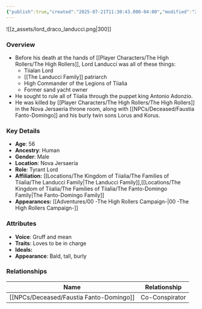 ```yaml
---
{"publish":true,"created":"2025-07-21T11:30:43.000-04:00","modified":"2025-08-14T14:48:56.000-04:00","published":"2025-08-14T14:48:56.000-04:00","cssclasses":"","Age":"56","Ancestry":["Human"],"Gender":"Male","Location":["Nova Jersaeria"],"Role":["Tyrant Lord"],"Affiliation":["[[Locations/The Kingdom of Tiialia/The Families of Tiialia/The Landucci Family]]","[[The Fanto-Domingo Family]]"],"Appearances":["[[00 -The High Rollers Campaign-]]"]}
---
```


![[z_assets/lord_draco_landucci.png|300]]

### Overview
- Before his death at the hands of [[Player Characters/The High Rollers/The High Rollers]], Lord Landucci was all of these things:
	- Tiialan Lord
	- [[The Landucci Family]] patriarch
	- High Commander of the Legions of Tiialia
	- Former sand yacht owner
- He sought to rule all of Tiialia through the puppet king Antonio Adonzio.
- He was killed by [[Player Characters/The High Rollers/The High Rollers]] in the Nova Jersaeria throne room, along with [[NPCs/Deceased/Faustia Fanto-Domingo]] and his burly twin sons Lorus and Korus.

### Key Details
- **Age**: 56
- **Ancestry**: Human
- **Gender**: Male
- **Location**: Nova Jersaeria
- **Role**: Tyrant Lord
- **Affiliation:** [[Locations/The Kingdom of Tiialia/The Families of Tiialia/The Landucci Family\|The Landucci Family]],[[Locations/The Kingdom of Tiialia/The Families of Tiialia/The Fanto-Domingo Family\|The Fanto-Domingo Family]]
- **Appearances:** [[Adventures/00 -The High Rollers Campaign-\|00 -The High Rollers Campaign-]]

### Attributes
- **Voice**: Gruff and mean
- **Traits**: Loves to be in charge
- **Ideals:** 
- **Appearance**: Bald, tall, burly

### Relationships

| Name                      | Relationship   |
| ------------------------- | -------------- |
| [[NPCs/Deceased/Faustia Fanto-Domingo]] | Co-Conspirator |
